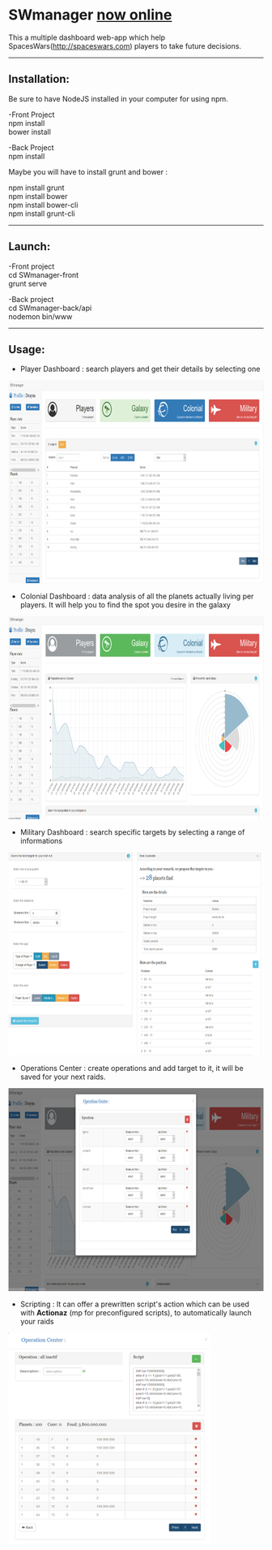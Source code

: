 # SWmanager [now online](http://swmanager.draymlab.fr/)

This a multiple dashboard web-app which help SpacesWars(http://spaceswars.com) players to take future decisions.

-------------------------------------------------------------------------------------------  
## Installation:  

Be sure to have NodeJS installed in your computer for using npm.  

-Front Project  
npm install  
bower install  

-Back Project  
npm install  

Maybe you will have to install grunt and bower :  

npm install grunt  
npm install bower  
npm install bower-cli  
npm install grunt-cli  

-------------------------------------------------------------------------------------------  
## Launch:  


-Front project  
cd SWmanager-front  
grunt serve  


-Back project  
cd SWmanager-back/api  
nodemon bin/www  



-------------------------------------------------------------------------------------------  
## Usage:  


- Player Dashboard : search players and get their details by selecting one
<img src="README-images/sw-player.PNG" height="400">

- Colonial Dashboard : data analysis of all the planets actually living per players. It will help you to find the spot you desire in the galaxy
<img src="README-images/sw-colonial.PNG" height="400">


- Military Dashboard : search specific targets by selecting a range of informations
<img src="README-images/sw-raid.PNG" height="400">

- Operations Center : create operations and add target to it, it will be saved for your next raids. 
<img src="README-images/sw-operation.PNG" height="400">

- Scripting : It can offer a prewritten script's action which can be used with **Actionaz** (mp for preconfigured scripts), to automatically launch your raids
<img src="README-images/sw-script.PNG" width="400" align="center">
